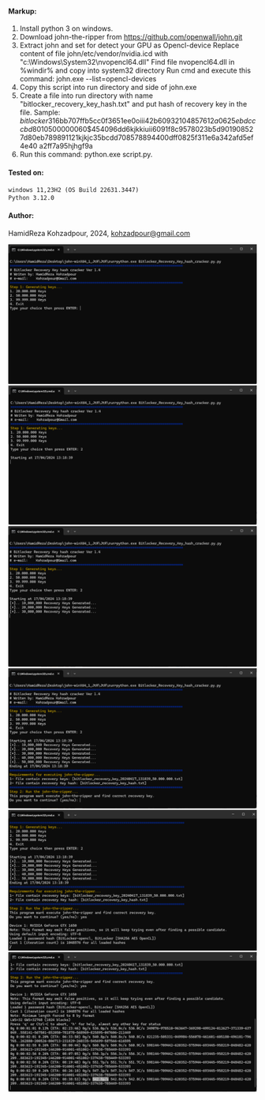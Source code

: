#### Markup:
1. Install python 3 on windows.
2. Download john-the-ripper from https://github.com/openwall/john.git 
3. Extract john and set for detect your GPU as Opencl-device
	Replace content of file john/etc/vendor/nvidia.icd with "c:\Windows\System32\nvopencl64.dll"
	Find file nvopencl64.dll in %windir% and copy into system32 directory
	Run cmd and execute this command: john.exe --list=opencl-devices 
4. Copy this script into run directory and side of john.exe
5. Create a file into run directory with name "bitlocker_recovery_key_hash.txt" and put hash of recovery key in the file.
		Sample: $bitlocker$3$16$bb707ffb5cc0f3651ee0oiii42b60932$1048576$12$a0625
				ebdcccbd80105000000$60$454096dd6kjkkiuii6091f8c9578023b5d90190852
				7d80eb789891121kjkjc35bcdd708578894400dff0825f311e6a342afd5ef4e40
				a2ff7a95hjhgf9a
6. Run this command: python.exe script.py.

#### Tested on:
	windows 11,23H2 (OS Build 22631.3447)
	Python 3.12.0
####  Author:
HamidReza Kohzadpour, 2024, kohzadpour@gmail.com

![001](docs/001.png)
![002](docs/002.png)
![003](docs/003.png)
![004](docs/004.png)
![005](docs/005.png)
![006](docs/006.png)
